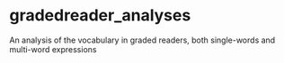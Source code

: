 # gradedreader_analyses
An analysis of the vocabulary in graded readers, both single-words and multi-word expressions
